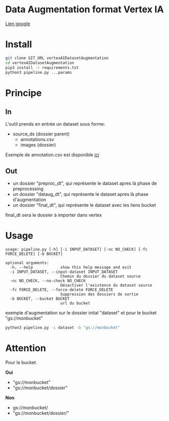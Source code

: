 # Data Augmentation format Vertex IA

[Lien google](https://cloud.google.com/vertex-ai/docs/image-data/object-detection/prepare-data?hl=fr#csv)

# Install

```bash
git clone GIT_URL vertexAIDatasetAugmentation
cd vertexAIDatasetAugmentation
pip3 install -r requirements.txt
python3 pipeline.py ...params
```

# Principe

## In
L'outil prends en entrée un dataset sous forme:
- source_ds (dossier parent)
    - annotations.csv
    - images (dossier)

Exemple de annotation.csv est disponible [ici](./exemple_annotations.csv)

## Out

- un dossier "preproc_dt", qui représente le dataset apres là phase de preprocessing
- un dossier "dataug_dt", qui représente le dataset apres là phase d'augmentation
- un dossier "final_dt", qui représente le dataset avec les liens bucket

final_dt sera le dossier à importer dans vertex

# Usage

```
usage: pipeline.py [-h] [-i INPUT_DATASET] [-nc NO_CHECK] [-fc FORCE_DELETE] [-b BUCKET]

optional arguments:
  -h, --help            show this help message and exit
  -i INPUT_DATASET, --input-dataset INPUT_DATASET
                        Chemin du dossier du dataset source
  -nc NO_CHECK, --no-check NO_CHECK
                        Désactiver l'existence du dataset source
  -fc FORCE_DELETE, --force-delete FORCE_DELETE
                        Suppression des dossiers de sortie
  -b BUCKET, --bucket BUCKET
                        url du bucket
```

exemple d'augmentation sur le dossier inital "dataset" et pour le bucket "gs://monbucket"
```bash
python3 pipeline.py -i dataset -b "gs://monbucket"
```

# Attention

Pour le bucket.

**Oui**
- "gs://monbucket"
- "gs://monbucket/dossier"

**Non**

- gs://monbucket/
- "gs://monbucket/dossier/"